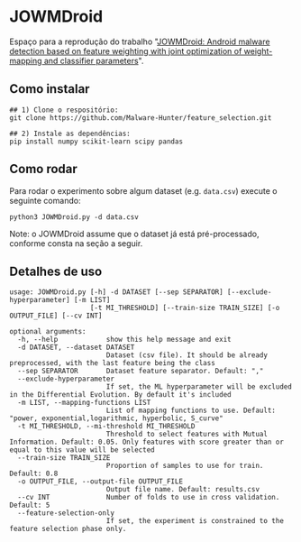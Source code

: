 # JOWMDroid
Espaço para a reprodução do trabalho "[JOWMDroid: Android malware detection based on feature weighting with joint optimization of weight-mapping and classifier parameters](https://www.sciencedirect.com/science/article/pii/S016740482030359X)".

## Como instalar

```
## 1) Clone o respositório:
git clone https://github.com/Malware-Hunter/feature_selection.git

## 2) Instale as dependências:
pip install numpy scikit-learn scipy pandas
```

## Como rodar

Para rodar o experimento sobre algum dataset (e.g. `data.csv`) execute o seguinte comando:

```
python3 JOWMDroid.py -d data.csv
```

Note: o JOWMDroid assume que o dataset já está pré-processado, conforme consta na seção a seguir.

## Detalhes de uso
```
usage: JOWMDroid.py [-h] -d DATASET [--sep SEPARATOR] [--exclude-hyperparameter] [-m LIST]
                    [-t MI_THRESHOLD] [--train-size TRAIN_SIZE] [-o OUTPUT_FILE] [--cv INT]

optional arguments:
  -h, --help            show this help message and exit
  -d DATASET, --dataset DATASET
                        Dataset (csv file). It should be already preprocessed, with the last feature being the class
  --sep SEPARATOR       Dataset feature separator. Default: ","
  --exclude-hyperparameter
                        If set, the ML hyperparameter will be excluded in the Differential Evolution. By default it's included
  -m LIST, --mapping-functions LIST
                        List of mapping functions to use. Default: "power, exponential,logarithmic, hyperbolic, S_curve"
  -t MI_THRESHOLD, --mi-threshold MI_THRESHOLD
                        Threshold to select features with Mutual Information. Default: 0.05. Only features with score greater than or equal to this value will be selected
  --train-size TRAIN_SIZE
                        Proportion of samples to use for train. Default: 0.8
  -o OUTPUT_FILE, --output-file OUTPUT_FILE
                        Output file name. Default: results.csv
  --cv INT              Number of folds to use in cross validation. Default: 5
  --feature-selection-only
                        If set, the experiment is constrained to the feature selection phase only.
```